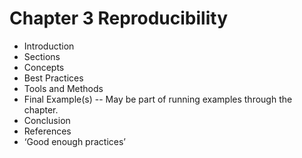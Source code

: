 # Chapter 3 Reproducibility
- Introduction
- Sections
- Concepts
- Best Practices
- Tools and Methods
- Final Example(s)  -- May be part of running examples through the chapter.
- Conclusion
- References
- ‘Good enough practices’

